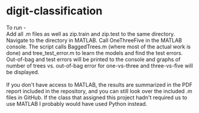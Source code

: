 # digit-classification
To run -  
Add all .m files as well as zip.train and zip.test to the same directory. Navigate to the directory in MATLAB. Call OneThreeFive in the MATLAB console. The script calls BaggedTrees.m (where most of the actual work is done) and tree_test_error.m to learn the models and find the test errors. Out-of-bag and test errors will be printed to the console and graphs of number of trees vs. out-of-bag error for one-vs-three and three-vs-five will be displayed.<br><br>
If you don't have access to MATLAB, the results are summarized in the PDF report included in the repository, and you can still look over the included .m files in GitHub. If the class that assigned this project hadn't required us to use MATLAB I probably would have used Python instead. 
